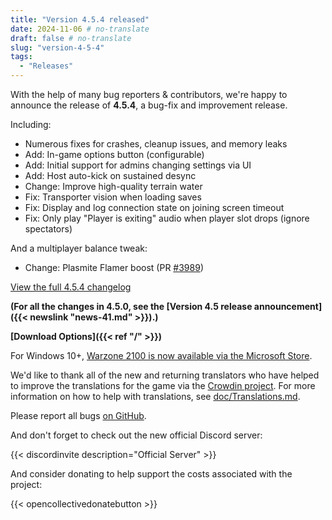 ```yaml
---
title: "Version 4.5.4 released"
date: 2024-11-06 # no-translate
draft: false # no-translate
slug: "version-4-5-4"
tags:
  - "Releases"
---
```


With the help of many bug reporters & contributors, we're happy to announce the release of **4.5.4**, a bug-fix and improvement release.

Including:
- Numerous fixes for crashes, cleanup issues, and memory leaks
- Add: In-game options button (configurable)
- Add: Initial support for admins changing settings via UI
- Add: Host auto-kick on sustained desync
- Change: Improve high-quality terrain water
- Fix: Transporter vision when loading saves
- Fix: Display and log connection state on joining screen timeout
- Fix: Only play "Player is exiting" audio when player slot drops (ignore spectators)

And a multiplayer balance tweak:
- Change: Plasmite Flamer boost (PR [#3989](https://github.com/Warzone2100/warzone2100/pull/3989))

[View the full 4.5.4 changelog](https://github.com/Warzone2100/warzone2100/raw/4.5.4/ChangeLog)

**(For all the changes in 4.5.0, see the [Version 4.5 release announcement]({{< newslink "news-41.md" >}}).)**

**[Download Options]({{< ref "/" >}})**

For Windows 10+, [Warzone 2100 is now available via the Microsoft Store](https://apps.microsoft.com/detail/9mw0z4mpcs8c).

We'd like to thank all of the new and returning translators who have helped to improve the translations for the game via the [Crowdin project](https://crowdin.com/project/warzone2100). For more information on how to help with translations, see [doc/Translations.md](https://github.com/Warzone2100/warzone2100/blob/master/doc/Translations.md#how-do-i-help-translate).

Please report all bugs [on GitHub](https://github.com/Warzone2100/warzone2100/issues).

And don't forget to check out the new official Discord server:

{{< discordinvite description="Official Server" >}}

And consider donating to help support the costs associated with the project:

{{< opencollectivedonatebutton >}}
